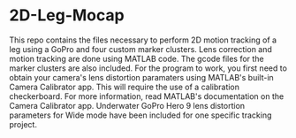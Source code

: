 # 2D-Leg-Mocap
This repo contains the files necessary to perform 2D motion tracking of a leg using a GoPro and four custom marker clusters. Lens correction and motion tracking are done using MATLAB code. The gcode files for the marker clusters are also included. For the program to work, you first need to obtain your camera's lens distortion paramaters using MATLAB's built-in Camera Calibrator app. This will require the use of a calibration checkerboard. For more information, read MATLAB's documentation on the Camera Calibrator app. Underwater GoPro Hero 9 lens distortion parameters for Wide mode have been included for one specific tracking project.
